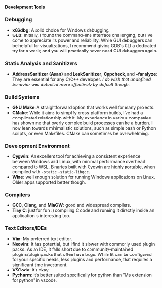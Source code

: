 **Development Tools**

### Debugging
- **x86dbg**: A solid choice for Windows debugging.
- **GDB**: Initially, I found the command-line interface challenging, but I've come to appreciate its power and reliability. While GUI debuggers can be helpful for visualizations, I recommend giving GDB's CLI a dedicated try for a week; and you will practically never need GUI debuggers again.

### Static Analysis and Sanitizers
- **AddressSanitizer (Asan)** and **LeakSanitizer**, **Cppcheck**, and **-fanalyze**: They are essential for any C/C++ developer. 
  *I do wish that undefined behavior was detected more effectively by default though.*
### Build Systems
- **GNU Make**: A straightforward option that works well for many projects.
- **CMake**: While it aims to simplify cross-platform builds, I’ve had a complicated relationship with it. My experience in various companies has shown me that overly complex build processes can be a burden. I now lean towards minimalistic solutions, such as simple bash or Python scripts, or even Makefiles. CMake can sometimes be overwhelming.

### Development Environment
- **Cygwin**: An excellent tool for achieving a consistent experience between Windows and Linux, with minimal performance overhead compared to WSL. Binaries built with Cygwin are highly portable, when compiled with `-static` `-static-libgcc`.
- **Wine**: well enough solution for running Windows applications on Linux. Older apps supported better though.

### Compilers
- **GCC**, **Clang**, and **MinGW**: good and widespread compilers. 
- **Tiny C**: just for fun :) compiling C code and running it directly inside an application is interesting too.

### Text Editors/IDEs
- **Vim**: My preferred text editor.
- **Neovim**: It has potential, but I find it slower with commonly used plugin packs. As an IDE, it falls short due to community-maintained plugins/pluginpacks that often have bugs. While Iit can be configured for your specific needs, less plugins and performance, that requires a significant time investment.
- **VSCode**: it's okay.
- **Pycharm**: it's better suited specifically for python than "Ms extension for python" in vscode.
